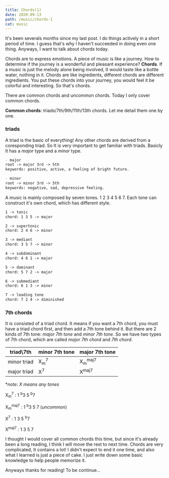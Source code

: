 ```yaml
---
title: Chords(1)
date: 2020-09-13
path: /music/chords-1
cat: music
---
```


It's been severals months since my last post. I do things actively in a short period of time. I guess that's why I haven't succeeded in doing even one thing. Anyways, I want to talk about chords today.

Chords are to express emotions. A piece of music is like a journey. How to determine if the journey is a wonderful and pleasant experience? **Chords**. If a music is just the melody alone being involved, It would taste like a bottle water, nothing in it. Chords are like ingredients, different chords are different ingredients. You put these chords into your journey, you would feel it be colorful and interesting. So that's chords.

There are common chords and uncommon chords. Today I only cover common chords.

**Common chords**: triads/7th/9th/11th/13th chords. Let me detail them one by one.

### triads

A triad is the basic of everything! Any other chords are derived from a coresponding triad. So It is very important to get familiar with triads. Basicly It has a *major* type and a *minor* type.

``` md
- major
root -> major 3rd -> 5th
keywords: positive, active, a feeling of bright future.

- minor
root -> minor 3rd -> 5th
keywords: negative, sad, depressive feeling.

```

A music is mainly composed by seven tones. 1 2 3 4 5 6 7. Each tone can construct it's own chord, which has different style.

```md
1 -> tonic
chord: 1 3 5 -> major

2 -> supertonic
chord: 2 4 6 -> minor

3 -> mediant
chord: 3 5 7 -> minor

4 -> subdominant
chord: 4 6 1 -> major

5 -> dominant
chord: 5 7 2 -> major

6 -> submediant
chord: 6 1 3 -> minor

7 -> leading tone
chord: 7 2 4 -> diminished
```

### 7th chords

It is consisted of a triad chord. It means if you want a 7th chord, you must have a triad chord first, and then add a 7th tone behind it. But there are 2 kinds of 7th tone: *major 7th tone* and *minor 7th tone*. So we have two types of 7th chord, which are called *major 7th chord* and *7th chord*.

| triad\7th | minor 7th tone | major 7th tone |
| ------ | -------------- | -------------- |
| minor triad | X<sub>m</sub><sup>7</sup> | X<sub>m</sub><sup>maj7</sup> |
| major triad | X<sup>7</sup> | X<sup>maj7</sup> |

**note: X means any tones*

X<sub>m</sub><sup>7</sup> : 1 <sup>b</sup>3 5 <sup>b</sup>7

X<sub>m</sub><sup>maj7</sup> : 1 <sup>b</sup>3 5 7 (*uncommon*)

X<sup>7</sup> : 1 3 5 <sup>b</sup>7

X<sup>maj7</sup> : 1 3 5 7

I thought I would cover all common chords this time, but since it's already been a long reading, I think I will move the rest to next time. Chords are very complicated, It contains a lot! I didn't expect to end it one time, and also what I learned is just a piece of cake. I just write down some basic knowledge to help people memorize it.

Anyways thanks for reading! To be continue...
